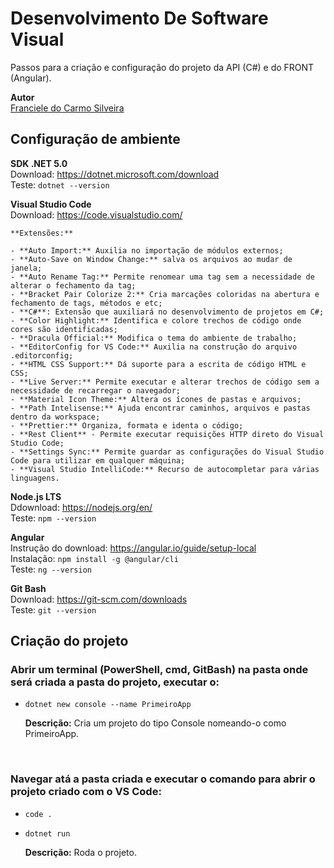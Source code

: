 # Desenvolvimento De Software Visual

Passos para a criação e configuração do projeto da API (C#) e do FRONT (Angular).

**Autor**<br>
[Franciele do Carmo Silveira](https://www.linkedin.com/in/cfrancielesilveira/)

## Configuração de ambiente

**SDK .NET 5.0**<br>
Download: https://dotnet.microsoft.com/download<br>
Teste:
    `dotnet --version`<br>

**Visual Studio Code**<br>
Download: https://code.visualstudio.com/<br>

    **Extensões:**

    - **Auto Import:** Auxilia no importação de módulos externos;
    - **Auto-Save on Window Change:** salva os arquivos ao mudar de janela;
    - **Auto Rename Tag:** Permite renomear uma tag sem a necessidade de alterar o fechamento da tag;
    - **Bracket Pair Colorize 2:** Cria marcações coloridas na abertura e fechamento de tags, métodos e etc;
    - **C#**: Extensão que auxiliará no desenvolvimento de projetos em C#;
    - **Color Highlight:** Identifica e colore trechos de código onde cores são identificadas;
    - **Dracula Official:** Modifica o tema do ambiente de trabalho;
    - **EditorConfig for VS Code:** Auxilia na construção do arquivo .editorconfig;
    - **HTML CSS Support:** Dá suporte para a escrita de código HTML e CSS;
    - **Live Server:** Permite executar e alterar trechos de código sem a necessidade de recarregar o navegador;
    - **Material Icon Theme:** Altera os ícones de pastas e arquivos;
    - **Path Intelisense:** Ajuda encontrar caminhos, arquivos e pastas dentro da workspace;
    - **Prettier:** Organiza, formata e identa o código;
    - **Rest Client** - Permite executar requisições HTTP direto do Visual Studio Code;
    - **Settings Sync:** Permite guardar as configurações do Visual Studio Code para utilizar em qualquer máquina;
    - **Visual Studio IntelliCode:** Recurso de autocompletar para várias linguagens.

**Node.js LTS**<br>
Ddownload: https://nodejs.org/en/<br>
Teste: `npm --version`<br>

**Angular**<br>
Instrução do download: https://angular.io/guide/setup-local<br>
Instalação: `npm install -g @angular/cli`<br>
Teste: `ng --version`<br>

**Git Bash**<br>
Download: https://git-scm.com/downloads<br>
Teste: `git --version`<br>

## Criação do projeto

<h3>Abrir um terminal (PowerShell, cmd, GitBash) na pasta onde será criada a pasta do projeto, executar o:</h3>

* `dotnet new console --name PrimeiroApp`

     **Descrição:** Cria um projeto do tipo Console nomeando-o como PrimeiroApp.
<br>

<h3>Navegar atá a pasta criada e executar o comando para abrir o projeto criado com o VS Code:</h3>

* `code .`

* `dotnet run`

     **Descrição:** Roda o projeto.
